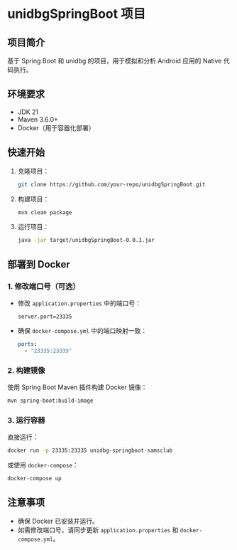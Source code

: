 # unidbgSpringBoot 项目

## 项目简介
基于 Spring Boot 和 unidbg 的项目，用于模拟和分析 Android 应用的 Native 代码执行。

## 环境要求
- JDK 21
- Maven 3.6.0+
- Docker（用于容器化部署）

## 快速开始
1. 克隆项目：
   ```bash
   git clone https://github.com/your-repo/unidbgSpringBoot.git
   ```
2. 构建项目：
   ```bash
   mvn clean package
   ```
3. 运行项目：
   ```bash
   java -jar target/unidbgSpringBoot-0.0.1.jar
   ```

## 部署到 Docker
### 1. 修改端口号（可选）
- 修改 `application.properties` 中的端口号：
  ```properties
  server.port=23335
  ```
- 确保 `docker-compose.yml` 中的端口映射一致：
  ```yaml
  ports:
    - "23335:23335"
  ```

### 2. 构建镜像
使用 Spring Boot Maven 插件构建 Docker 镜像：
```bash
mvn spring-boot:build-image
```

### 3. 运行容器
直接运行：
```bash
docker run -p 23335:23335 unidbg-springboot-samsclub
```
或使用 `docker-compose`：
```bash
docker-compose up
```

## 注意事项
- 确保 Docker 已安装并运行。
- 如需修改端口号，请同步更新 `application.properties` 和 `docker-compose.yml`。